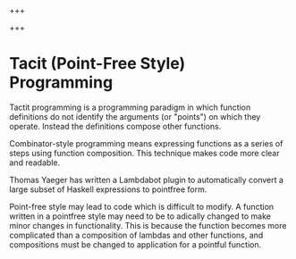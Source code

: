 
+++

+++
# Tacit (Point-Free Style) Programming

Tactit programming is a programming paradigm in which function definitions do not identify the arguments (or "points") on which they operate. Instead the definitions compose other functions.

Combinator-style programming means expressing functions as a series of steps using function composition. This technique makes code more clear and readable.

Thomas Yaeger has written a Lambdabot plugin to automatically convert a large subset of Haskell expressions to pointfree form.

Point-free style may lead to code which is difficult to modify. A function written in a pointfree style may need to be to adically changed to make minor changes in functionality. This is because the function becomes more complicated than a composition of lambdas and other functions, and compositions must be changed to application for a pointful function.

